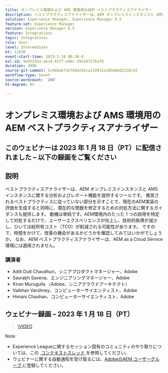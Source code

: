 ```yaml
---
title: オンプレミス環境および AMS 環境用のAEM ベストプラクティスアナライザー
description: ベストプラクティスアナライザーは、AEM オンプレミスインスタンスと AMS インスタンスに関する分析およびレポート機能を提供するツールです。 推奨されるベストプラクティスに従っていない部分を示すことで、現在のAEM実装の評価を生成すると同時に、潜在的な問題を修正するための対処方法に関するガイダンスも提供します。
solution: Experience Manager, Experience Manager 6.5
feature-set: Experience Manager
version: Experience Manager 6.5
feature: Integrations
topic: Integrations
role: User
level: Intermediate
kt: 11630
event-start-time: 2023-1-18 08:30-8
exl-id: 9e952d3a-aec8-41f7-a9bc-19e187276af0
duration: 3896
source-git-commit: 5c946ab73e78d4243ca310032a10bb8e82228c3d
workflow-type: tm+mt
source-wordcount: '260'
ht-degree: 0%

---
```


# オンプレミス環境および AMS 環境用のAEM ベストプラクティスアナライザー

## このウェビナーは 2023 年 1 月 18 日（PT）に配信されました – 以下の録画をご覧ください

## 説明

ベストプラクティスアナライザーは、AEM オンプレミスインスタンスと AMS インスタンスに関する分析およびレポート機能を提供するツールです。 推奨されるベストプラクティスに従っていない部分を示すことで、現在のAEM実装の評価を生成すると同時に、潜在的な問題を修正するための対処方法に関するガイダンスも提供します。 動機は単純です。AEM環境内のたった 1 つの誤用を特定して対処するだけで、ユーザーエクスペリエンスが向上し、技術的負債が減少し、ひいては総所有コスト（TCO）が削減される可能性があります。 ですので、時間をかけて、改善の機会があるかどうかを確認してみてはいかがでしょうか。
なお、AEM ベストプラクティスアナライザーは、AEM as a Cloud Service環境には適用されません。

### 講演者

* Aditi Dutt Chaudhuri、シニアプロダクトマネージャー、Adobe
* Saurabh Saxena、エンジニアリングマネージャー、Adobe
* Kiran Murugulla （Adobe、シニアクラウドアーキテクト）
* Vaibhav Varshney、コンピューターサイエンティスト、Adobe
* Himani Chauhan、コンピューターサイエンティスト、Adobe

## ウェビナー録画 – 2023 年 1 月 18 日（PT）

>[!VIDEO](https://video.tv.adobe.com/v/3413364/)

>[!NOTE]
>
>* Experience Leagueに関するセッション固有のコミュニティのやり取りについては、この [&#x200B; コンテキストスレッド &#x200B;](https://bit.ly/3Z6AyM1) を参照してください。
>* ウェビナーに関する自動通知を受け取るには、[AdobeのAEM ユーザーグループ &#x200B;](https://aem-augs.adobe.com/) に登録してください。
